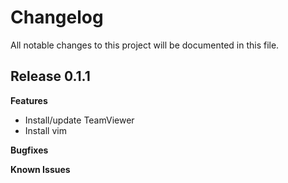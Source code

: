 # Changelog

All notable changes to this project will be documented in this file.

## Release 0.1.1

**Features**
  - Install/update TeamViewer
  - Install vim

**Bugfixes**

**Known Issues**
